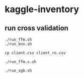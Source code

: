 # kaggle-inventory

## run cross validation
```
./run_ffm.sh
./run_knn.sh

cp client.csv client_ro.csv

./run_ffm.s.sh

./run_xgb.sh
```
